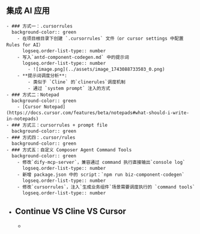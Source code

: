 ## 集成 AI 应用
	- ### 方式一：.cursorrules
	  background-color:: green
		- 在项目根目录下创建 `.cursorrules` 文件（or cursor settings 中配置 Rules for AI）
		  logseq.order-list-type:: number
		- 写入`antd-component-codegen.md` 中的提示词
		  logseq.order-list-type:: number
			- ![image.png](../assets/image_1743088733503_0.png)
		- **提示词调度分析**:
			- 类似于 `Cline` 的`clinerules`调度机制
			- 通过 `system prompt` 注入的方式
	- ### 方式二：Notepad
	  background-color:: green
		- [Cursor Notepad](https://docs.cursor.com/features/beta/notepads#what-should-i-write-in-notepads)
	- ### 方式三：cursorrules + prompt file
	  background-color:: green
	- ### 方式四：.cursor/rules
	  background-color:: green
	- ### 方式五：自定义 Composer Agent Command Tools
	  background-color:: green
		- 修改`dify-mcp-server`，兼容通过 command 执行直接输出`console log`
		  logseq.order-list-type:: number
		- 新增 package.json 中的 script：`npm run biz-component-codegen`
		  logseq.order-list-type:: number
		- 修改`cursorrules`，注入`生成业务组件`场景需要调度执行的 `command tools`
		  logseq.order-list-type:: number
- ## Continue VS Cline VS Cursor
	-
